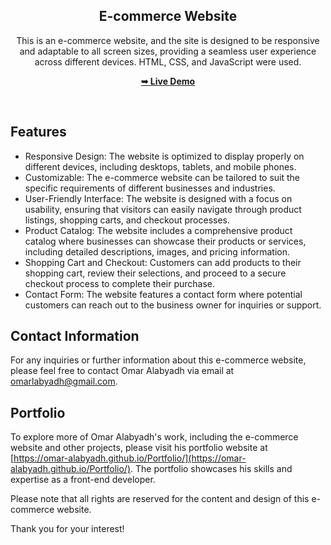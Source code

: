 <div align="center">
    
  <h2 align="center">E-commerce Website</h2>

  This is an e-commerce website, and the site is designed to be responsive and adaptable to all screen sizes, providing a seamless user experience across different devices.
HTML, CSS, and JavaScript were used.

  <a href="[https://omar-alabyadh.github.io/E-commerce Website/](https://omar-alabyadh.github.io/E-commerce-Website/)"><strong>➥ Live Demo</strong></a>

</div>

<br />

## Features

- Responsive Design: The website is optimized to display properly on different devices, including desktops, tablets, and mobile phones.
- Customizable: The e-commerce website can be tailored to suit the specific requirements of different businesses and industries.
- User-Friendly Interface: The website is designed with a focus on usability, ensuring that visitors can easily navigate through product listings, shopping carts, and checkout processes.
- Product Catalog: The website includes a comprehensive product catalog where businesses can showcase their products or services, including detailed descriptions, images, and pricing information.
- Shopping Cart and Checkout: Customers can add products to their shopping cart, review their selections, and proceed to a secure checkout process to complete their purchase.
- Contact Form: The website features a contact form where potential customers can reach out to the business owner for inquiries or support.

## Contact Information

For any inquiries or further information about this e-commerce website, please feel free to contact Omar Alabyadh via email at omarlabyadh@gmail.com.

## Portfolio

To explore more of Omar Alabyadh's work, including the e-commerce website and other projects, please visit his portfolio website at [https://omar-alabyadh.github.io/Portfolio/](https://omar-alabyadh.github.io/Portfolio/). The portfolio showcases his skills and expertise as a front-end developer.

Please note that all rights are reserved for the content and design of this e-commerce website.

Thank you for your interest!
